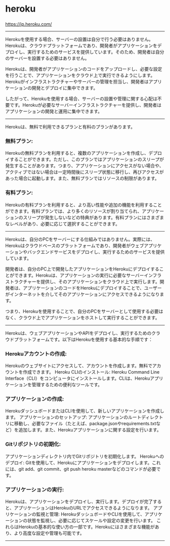 # heroku
### 

https://jp.heroku.com/

---

Herokuを使用する場合、サーバーの設置は自分で行う必要はありません。Herokuは、クラウドプラットフォームであり、開発者がアプリケーションをデプロイし、実行するためのサービスを提供しています。そのため、開発者は自分のサーバーを設置する必要はありません。

Herokuは、開発者がアプリケーションのコードをアップロードし、必要な設定を行うことで、アプリケーションをクラウド上で実行できるようにします。Herokuがインフラストラクチャーやサーバーの管理を担当し、開発者はアプリケーションの開発とデプロイに集中できます。

したがって、Herokuを使用する場合、サーバーの設置や管理に関する心配は不要です。Herokuが必要なサーバーインフラストラクチャーを提供し、開発者はアプリケーションの開発と運用に集中できます。

---

Herokuは、無料で利用できるプランと有料のプランがあります。

### 無料プラン: 
Herokuの無料プランを利用すると、複数のアプリケーションを作成し、デプロイすることができます。ただし、このプランではアプリケーションのスリープが発生することがあります。つまり、アプリケーションにアクセスがない場合や、アクティブではない場合は一定時間後にスリープ状態に移行し、再びアクセスがあった場合に起動します。また、無料プランではリソースの制限があります。

### 有料プラン: 
Herokuの有料プランを利用すると、より高い性能や追加の機能を利用することができます。有料プランでは、より多くのリソースが割り当てられ、アプリケーションのスリープが発生しないなどの特典があります。有料プランにはさまざまなレベルがあり、必要に応じて選択することができます。


---

Herokuは、自分のPCをサーバーにする仕組みではありません。実際には、Herokuはクラウドベースのプラットフォームであり、開発者がウェブアプリケーションやバックエンドサービスをデプロイし、実行するためのサービスを提供しています。

開発者は、自分のPC上で開発したアプリケーションをHerokuにデプロイすることができます。Herokuは、アプリケーションの実行に必要なサーバーインフラストラクチャーを提供し、そのアプリケーションをクラウド上で実行します。開発者は、アプリケーションのコードをHerokuにデプロイすることで、ユーザーがインターネットを介してそのアプリケーションにアクセスできるようになります。

つまり、Herokuを使用することで、自分のPCをサーバーとして使用する必要はなく、クラウド上でアプリケーションをホストして実行することができます。

---


Herokuは、ウェブアプリケーションやAPIをデプロイし、実行するためのクラウドプラットフォームです。以下はHerokuを使用する基本的な手順です：

### Herokuアカウントの作成: 
Herokuのウェブサイトにアクセスして、アカウントを作成します。無料でアカウントを作成できます。
Heroku CLIのインストール: Heroku Command Line Interface（CLI）をコンピュータにインストールします。CLIは、Herokuアプリケーションを管理するための便利なツールです。

### アプリケーションの作成: 
HerokuダッシュボードまたはCLIを使用して、新しいアプリケーションを作成します。
アプリケーションのセットアップ: アプリケーションのルートディレクトリに移動し、必要なファイル（たとえば、package.jsonやrequirements.txtなど）を追加します。また、Herokuアプリケーションに関する設定を行います。

### Gitリポジトリの初期化: 
アプリケーションディレクトリ内でGitリポジトリを初期化します。
Herokuへのデプロイ: Gitを使用して、Herokuにアプリケーションをデプロイします。これには、git add、git commit、git push heroku masterなどのコマンドが必要です。

### アプリケーションの実行: 
Herokuは、アプリケーションをデプロイし、実行します。デプロイが完了すると、アプリケーションはHerokuのURLでアクセスできるようになります。
アプリケーションの監視と管理: HerokuダッシュボードやCLIを使用して、アプリケーションの状態を監視し、必要に応じてスケールや設定の変更を行います。
これらはHerokuの基本的な使い方の一部です。Herokuにはさまざまな機能があり、より高度な設定や管理も可能です。

---
